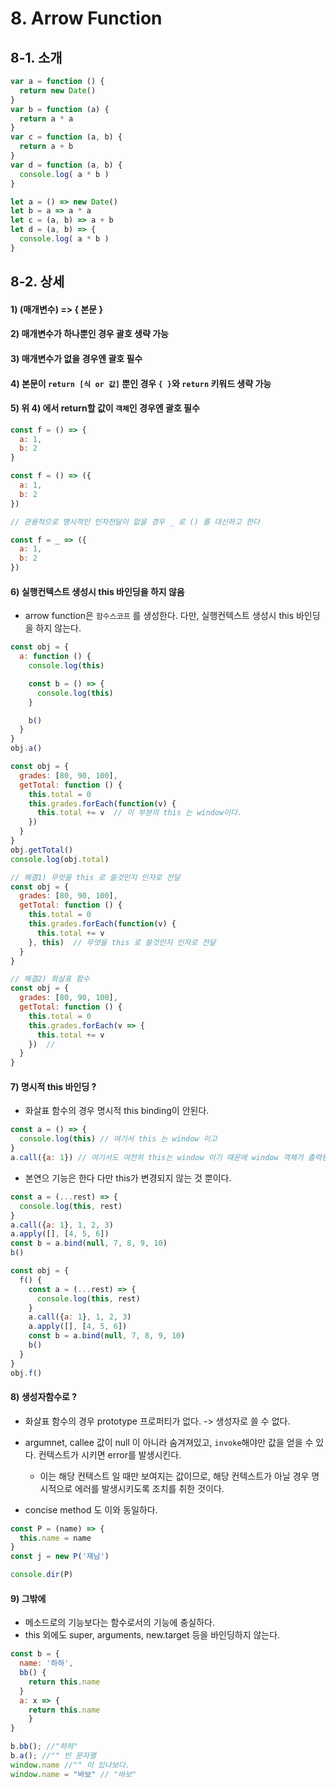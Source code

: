 # 8. Arrow Function

## 8-1. 소개

```js
var a = function () {
  return new Date()
}
var b = function (a) {
  return a * a
}
var c = function (a, b) {
  return a + b
}
var d = function (a, b) {
  console.log( a * b )
}
```

```js
let a = () => new Date()
let b = a => a * a
let c = (a, b) => a + b
let d = (a, b) => {
  console.log( a * b )
}
```

## 8-2. 상세

#### 1) (매개변수) => { 본문 }

#### 2) 매개변수가 하나뿐인 경우 괄호 생략 가능

#### 3) 매개변수가 없을 경우엔 괄호 필수

#### 4) 본문이 `return [식 or 값]` 뿐인 경우 `{ }`와 `return` 키워드 생략 가능

#### 5) 위 4) 에서 return할 값이 `객체`인 경우엔 괄호 필수

```js
const f = () => {
  a: 1,
  b: 2
}

const f = () => ({
  a: 1,
  b: 2
})

// 관용적으로 명시적인 인자전달이 없을 경우 _ 로 () 를 대신하고 한다

const f = _ => ({
  a: 1,
  b: 2
})

```

#### 6) 실행컨텍스트 생성시 this 바인딩을 하지 않음

- arrow function은 `함수스코프` 를 생성한다. 다만, 실행컨텍스트 생성시 this 바인딩을 하지 않는다.

```js
const obj = {
  a: function () {
    console.log(this)

    const b = () => {
      console.log(this)
    }

    b()
  }
}
obj.a()
```

```js
const obj = {
  grades: [80, 90, 100],
  getTotal: function () {
    this.total = 0
    this.grades.forEach(function(v) {
      this.total += v  // 이 부분의 this 는 window이다. 
    })
  }
}
obj.getTotal()
console.log(obj.total)

// 해결1) 무엇을 this 로 쓸것인지 인자로 전달 
const obj = {
  grades: [80, 90, 100],
  getTotal: function () {
    this.total = 0
    this.grades.forEach(function(v) {
      this.total += v 
    }, this)  // 무엇을 this 로 쓸것인지 인자로 전달 
  }
}

// 해결2) 화살표 함수
const obj = {
  grades: [80, 90, 100],
  getTotal: function () {
    this.total = 0
    this.grades.forEach(v => {
      this.total += v 
    })  //
  }
}
```

#### 7) 명시적 this 바인딩 ?

- 화살표 함수의 경우 명시적 this binding이 안된다.

```js
const a = () => {
  console.log(this) // 여기서 this 는 window 이고
}
a.call({a: 1}) // 여기서도 여전히 this는 window 이기 때문에 window 객체가 출력된다.
```
- 본연으 기능은 한다 다만 this가 변경되지 않는 것 뿐이다.
```js
const a = (...rest) => {
  console.log(this, rest)
}
a.call({a: 1}, 1, 2, 3)
a.apply([], [4, 5, 6])
const b = a.bind(null, 7, 8, 9, 10)
b()
```

```js
const obj = {
  f() {
    const a = (...rest) => {
      console.log(this, rest)
    }
    a.call({a: 1}, 1, 2, 3)
    a.apply([], [4, 5, 6])
    const b = a.bind(null, 7, 8, 9, 10)
    b()
  }
}
obj.f()
```

#### 8) 생성자함수로 ?

- 화살표 함수의 경우 prototype 프로퍼티가 없다. -> 생성자로 쓸 수 없다.

- argumnet, callee 값이 null 이 아니라 숨겨져있고, `invoke`해야만 값을 얻을 수 있다. 컨텍스트가 시키면 error를 발생시킨다. 
  - 이는 해당 컨텍스트 일 때만 보여지는 값이므로, 해당 컨텍스트가 아닐 경우 명시적으로 에러를 발생시키도록 조치를 취한 것이다.
- concise method 도 이와 동일하다.  

```js
const P = (name) => {
  this.name = name
}
const j = new P('재남')

console.dir(P)
```

#### 9) 그밖에

- 메소드로의 기능보다는 함수로서의 기능에 충실하다.
- this 외에도 super, arguments, new.target 등을 바인딩하지 않는다.

```js
const b = {
  name: '하하',
  bb() {
    return this.name
  }
  a: x => {
  	return this.name 
	}
}

b.bb(); //"하하"
b.a(); //"" 빈 문자열 
window.name //"" 이 있나보다. 
window.name = "바보" // "바보"
```

